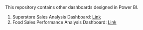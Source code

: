 This repository contains other dashboards designed in Power BI.

1. Superstore Sales Analysis Dashboard: [Link](https://github.com/Songonge/Power-BI-Projects/blob/main/Other_Dashboards/Superstore_Dashboard.png)
2. Food Sales Performance Analysis Dashboard: [Link](https://github.com/Songonge/Power-BI-Projects/blob/main/Other_Dashboards/Food_Sales_Dasboard.png)
